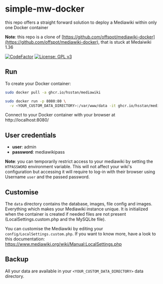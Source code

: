 # simple-mw-docker

this repo offers a straight forward solution to deploy a Mediawiki within only one Docker container

**Note**: this repo is a clone of [https://github.com/offspot/mediawiki-docker](https://github.com/offspot/mediawiki-docker), that is stuck at Medaiwiki 1.36

[![CodeFactor](https://www.codefactor.io/repository/github/hsstan/simple-mw-docker/badge/main)](https://www.codefactor.io/repository/github/hsstan/simple-mw-docker/overview/main)
[![License: GPL v3](https://img.shields.io/badge/License-GPLv3-blue.svg)](https://www.gnu.org/licenses/gpl-3.0)

Run
---

To create your Docker container:

```bash
sudo docker pull -a ghcr.io/hsstan/mediawiki

sudo docker run -p 8080:80 \
  -v <YOUR_CUSTOM_DATA_DIRECTORY>:/var/www/data -it ghcr.io/hsstan/mediawiki
```

Connect to your Docker container with your browser at
http://localhost:8080/

User credentials
----------------

* **user**: admin
* **password**: mediawikipass

**Note**: you can temporarily restrict access to your mediawiki by setting the `HTPASSWORD` environment variable.
This will not affect your wiki's configuration but accessing it will require to log-in with their browser
using Username `user` and the passed password.

Customise
---------

The `data` directory contains the database, images, file config and
images. Everything which makes your Mediawiki instance unique. It is
initialized when the container is created if needed files are not
present (LocalSettings.custom.php and the MySQLite file).

You can customise the Mediawiki by editing your
`config/LocalSettings.custom.php`. If you want to know more, have a
look to this documentation:
https://www.mediawiki.org/wiki/Manual:LocalSettings.php

Backup
------

All your data are available in your `<YOUR_CUSTOM_DATA_DIRECTORY>`
data directory.

